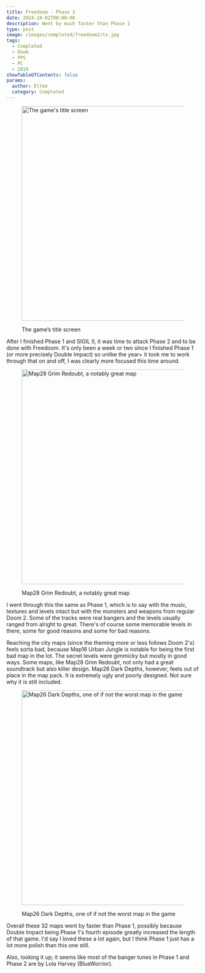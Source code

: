 ```yaml
---
title: Freedoom - Phase 2
date: 2024-10-02T00:00:00
description: Went by much faster than Phase 1
type: post
image: /images/completed/freedoom2/ts.jpg
tags:
  - Completed
  - Doom
  - FPS
  - PC
  - 2019
showTableOfContents: false
params:
  author: Eltee
  category: Completed
---
```

<figure><img src="/images/completed/freedoom2/ts.jpg" alt="The game's title screen" width="560px"><figcaption><p>The game’s title screen</p></figcaption></figure>

After I finished Phase 1 and SIGIL II, it was time to attack Phase 2 and to be done with Freedoom. It's only been a week or two since I finished Phase 1 (or more precisely Double Impact) so unlike the year+ it took me to work through that on and off, I was clearly more focused this time around.

<figure><img src="/images/completed/freedoom2/ss1.jpg" alt="Map28 Grim Redoubt, a notably great map" width="560px"><figcaption><p>Map28 Grim Redoubt, a notably great map</p></figcaption></figure>

I went through this the same as Phase 1, which is to say with the music, textures and levels intact but with the monsters and weapons from regular Doom 2. Some of the tracks were real bangers and the levels usually ranged from alright to great. There's of course some memorable levels in there, some for good reasons and some for bad reasons.

Reaching the city maps (since the theming more or less follows Doom 2's) feels sorta bad, because Map16 Urban Jungle is notable for being the first bad map in the lot. The secret levels were gimmicky but mostly in good ways. Some maps, like Map28 Grim Redoubt, not only had a great soundtrack but also killer design. Map26 Dark Depths, however, feels out of place in the map pack. It is extremely ugly and poorly designed. Not sure why it is still included.

<figure><img src="/images/completed/freedoom2/ss2.jpg" alt="Map26 Dark Depths, one of if not the worst map in the game" width="560px"><figcaption><p>Map26 Dark Depths, one of if not the worst map in the game</p></figcaption></figure>

Overall these 32 maps went by faster than Phase 1, possibly because Double Impact being Phase 1's fourth episode greatly increased the length of that game. I'd say I loved these a lot again, but I think Phase 1 just has a lot more polish than this one still.

Also, looking it up; it seems like most of the banger tunes in Phase 1 and Phase 2 are by Lola Harvey (BlueWorrior).
